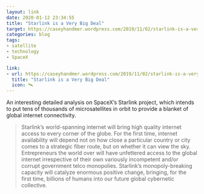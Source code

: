 ```yaml
---
layout: link
date: 2020-01-12 23:34:55
title: "Starlink is a Very Big Deal"
target: https://caseyhandmer.wordpress.com/2019/11/02/starlink-is-a-very-big-deal/
categories: blog
tags:
- satellite
- technology
- SpaceX

link:
- url: https://caseyhandmer.wordpress.com/2019/11/02/starlink-is-a-very-big-deal/
  title: "Starlink is a Very Big Deal"
  icon: 🛰
---
```


An interesting detailed analysis on SpaceX’s Starlink project, which intends to put tens of thousands of microsatellites in orbit to provide a blanket of global internet connectivity.

> Starlink’s world-spanning internet will bring high quality internet access to every corner of the globe. For the first time, internet availability will depend not on how close a particular country or city comes to a strategic fiber route, but on whether it can view the sky. Entrepreneurs the world over will have unfettered access to the global internet irrespective of their own variously incompetent and/or corrupt government telco monopolies. Starlink’s monopoly-breaking capacity will catalyze enormous positive change, bringing, for the first time, billions of humans into our future global cybernetic collective.
